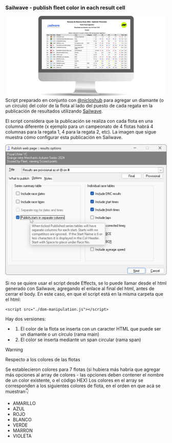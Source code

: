 ### Sailwave - publish fleet color in each result cell

![Imagen de la vista de resultados](./bannerResultados.jpg)
Script preparado en conjunto con [@nicloshub](https://github.com/nicloshub/nicloos) para agregar un diamante (o un círculo) del color de la flota al lado del puesto de cada regata en la publicación de resultados utilizando [Sailwave](https://www.sailwave.com/).

El script considera que la publicación se realiza con cada flota en una columna diferente (x ejemplo para un campeonato de 4 flotas habrá 4 columnas para la regata 1, 4 para la regata 2, etc). La imagen que sigue muestra cómo configurar esta publicación en Sailwave.

![Screenshot de como configurar la vista con columnas por flota en Sailwave](./sailwaveScreenShot.png)

Si no se quiere usar el script desde Effects, se lo puede llamar desde el html generado con Sailwave, agregando el enlace al final del html, antes de cerrar el body. En este caso, en que el script está en la misma carpeta que el html:

```
<script src="./dom-manipulation.js"></script>

```

Hay dos versiones:

- 1. El color de la flota se inserta con un caracter HTML que puede ser un diamante o un círculo (rama main)
- 2. El color se inserta mediante un span circular (rama span)

> [!WARNING]
> Respecto a los colores de las flotas

Se establecieron colores para 7 flotas (si hubiera más habría que agregar más opciones al array de colores - las opciones deben contener el nombre de un color existente, o el código HEX)
Los colores en el array se corresponden a los siguientes colores de flota, en el orden en que acá se muestran👇

- AMARILLO
- AZUL
- ROJO
- BLANCO
- VERDE
- MARRON
- VIOLETA
